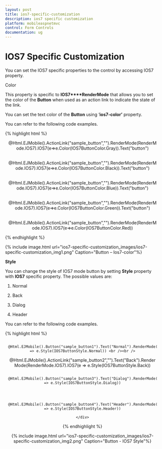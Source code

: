 ```yaml
---
layout: post
title: ios7-specific-customization
description: ios7 specific customization
platform: mobileaspnetmvc
control: Form Controls
documentation: ug
---
```


# IOS7 Specific Customization

You can set the IOS7 specific properties to the control by accessing IOS7 property.

Color

This property is specific to **IOS7****RenderMode** that allows you to set the color of the **Button** when used as an action link to indicate the state of the link. 

You can set the text color of the **Button** using ‘**ios7-color’** property.

You can refer to the following code examples.

{% highlight html %}

<div align="center" style="margin:10px">

@Html.EJMobile().ActionLink("sample_button","").RenderMode(RenderMode.IOS7).IOS7(e=>e.Color(IOS7ButtonColor.Gray)).Text("button") <br /><br />

@Html.EJMobile().ActionLink("sample_button","").RenderMode(RenderMode.IOS7).IOS7(e=>e.Color(IOS7ButtonColor.Black)).Text("button") <br /><br />

@Html.EJMobile().ActionLink("sample_button","").RenderMode(RenderMode.IOS7).IOS7(e=>e.Color(IOS7ButtonColor.Blue)).Text("button") <br /><br />

@Html.EJMobile().ActionLink("sample_button","").RenderMode(RenderMode.IOS7).IOS7(e=>e.Color(IOS7ButtonColor.Green)).Text("button") <br /><br />

@Html.EJMobile().ActionLink("sample_button","").RenderMode(RenderMode.IOS7).IOS7(e=>e.Color(IOS7ButtonColor.Red))

</div>

{% endhighlight %}



{% include image.html url="ios7-specific-customization_images/ios7-specific-customization_img1.png" Caption="Button – Ios7-color"%}

**Style**

You can change the style of IOS7 mode button by setting **Style** property with **IOS7** specific property. The possible values are:

1. Normal

2. Back

3. Dialog

4. Header

You can refer to the following code examples.

{% highlight html %}

<div align="center" style="margin:10px">

                @Html.EJMobile().Button("sample_button1").Text("Normal").RenderMode(RenderMode.IOS7).IOS7(e => e.Style(IOS7ButtonStyle.Normal)) <br /><br />



@Html.EJMobile().ActionLink("sample_button2","").Text("Back").RenderMode(RenderMode.IOS7).IOS7(e => e.Style(IOS7ButtonStyle.Back))



            @Html.EJMobile().Button("sample_button3").Text("Dialog").RenderMode(RenderMode.IOS7).IOS7(e => e.Style(IOS7ButtonStyle.Dialog))



            @Html.EJMobile().Button("sample_button4").Text("Header").RenderMode(RenderMode.IOS7).IOS7(e => e.Style(IOS7ButtonStyle.Header))

    </div>

{% endhighlight %}



{% include image.html url="ios7-specific-customization_images/ios7-specific-customization_img2.png" Caption="Button - IOS7 Style"%}

